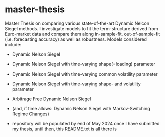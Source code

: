 # master-thesis
Master Thesis on comparing various state-of-the-art Dynamic Nelcon Siegel methods.
I investigate models to fit the term-structure derived from Euro-market data and compare them along in-sample-fit, out-of-sample-fit (i.e. forecasting accuracy) as well as robustness.
Models considered include:
- Dynamic Nelson Siegel
- Dynamic Nelson Siegel with time-varying shape(=loading) parameter
- Dynamic Nelson Siegel with time-varying common volatility parameter
- Dynamic Nelson Siegel with time-varying shape- and volatility parameter
- Arbitrage Free Dynamic Nelson Siegel
- (and, if time allows: Dynamic Nelson Siegel with Markov-Switching Regime Changes)

- repository will be populated by end of May 2024 once I have submitted my thesis, until then, this README.txt is all there is
